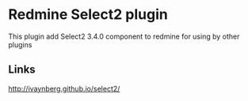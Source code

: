 # Redmine Select2 plugin

This plugin add Select2 3.4.0 component to redmine for using by other plugins

## Links

http://ivaynberg.github.io/select2/
